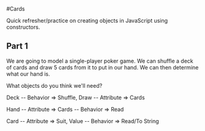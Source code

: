 #Cards

Quick refresher/practice on creating objects in JavaScript using constructors.

## Part 1
We are going to model a single-player poker game. We can shuffle a deck of cards and draw 5 cards from it to put in our hand. We can then determine what our hand is.

What objects do you think we'll need?

Deck
-- Behavior => Shuffle, Draw
-- Attribute => Cards

Hand
-- Attribute => Cards
-- Behavior => Read

Card
-- Attribute => Suit, Value
-- Behavior => Read/To String